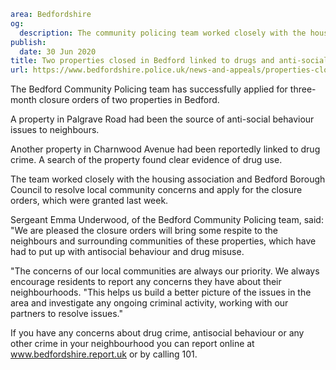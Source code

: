 ```yaml
area: Bedfordshire
og:
  description: The community policing team worked closely with the housing association and Bedford Borough Council to resolve local community concerns and apply for the closure orders, which were granted last week.
publish:
  date: 30 Jun 2020
title: Two properties closed in Bedford linked to drugs and anti-social behaviour
url: https://www.bedfordshire.police.uk/news-and-appeals/properties-closed-bedford-jun20
```

The Bedford Community Policing team has successfully applied for three-month closure orders of two properties in Bedford.

A property in Palgrave Road had been the source of anti-social behaviour issues to neighbours.

Another property in Charnwood Avenue had been reportedly linked to drug crime. A search of the property found clear evidence of drug use.

The team worked closely with the housing association and Bedford Borough Council to resolve local community concerns and apply for the closure orders, which were granted last week.

Sergeant Emma Underwood, of the Bedford Community Policing team, said: "We are pleased the closure orders will bring some respite to the neighbours and surrounding communities of these properties, which have had to put up with antisocial behaviour and drug misuse.

"The concerns of our local communities are always our priority. We always encourage residents to report any concerns they have about their neighbourhoods. "This helps us build a better picture of the issues in the area and investigate any ongoing criminal activity, working with our partners to resolve issues."

If you have any concerns about drug crime, antisocial behaviour or any other crime in your neighbourhood you can report online at www.bedfordshire.report.uk or by calling 101.
